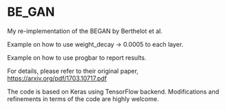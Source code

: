 # BE_GAN

My re-implementation of the BEGAN by Berthelot et al.

Example on how to use weight_decay -> 0.0005 to each layer.

Example on how to use progbar to report results.

For details, please refer to their original paper, https://arxiv.org/pdf/1703.10717.pdf

The code is based on Keras using TensorFlow backend. Modifications and refinements in terms of the code are highly welcome.
